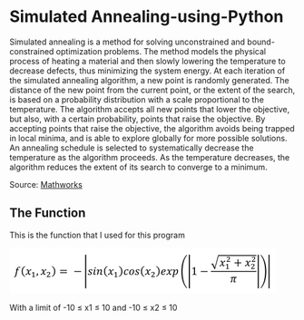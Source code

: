 # Simulated Annealing-using-Python

Simulated annealing is a method for solving unconstrained and bound-constrained optimization problems. The method models the physical process of heating a material and then slowly lowering the temperature to decrease defects, thus minimizing the system energy. At each iteration of the simulated annealing algorithm, a new point is randomly generated. The distance of the new point from the current point, or the extent of the search, is based on a probability distribution with a scale proportional to the temperature. The algorithm accepts all new points that lower the objective, but also, with a certain probability, points that raise the objective. By accepting points that raise the objective, the algorithm avoids being trapped in local minima, and is able to explore globally for more possible solutions. An annealing schedule is selected to systematically decrease the temperature as the algorithm proceeds. As the temperature decreases, the algorithm reduces the extent of its search to converge to a minimum.

Source: [Mathworks](https://www.mathworks.com/help/gads/what-is-simulated-annealing.html)

## The Function
This is the function that I used for this program

![rumus](/img/rumus.png)

With a limit of -10 ≤ x1 ≤ 10 and -10 ≤ x2 ≤ 10
